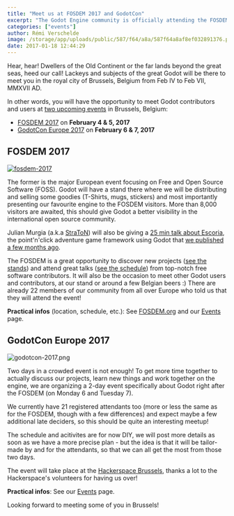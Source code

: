 ```yaml
---
title: "Meet us at FOSDEM 2017 and GodotCon"
excerpt: "The Godot Engine community is officially attending the FOSDEM 2017 in Brussels, Belgium on Feb 4-5, and also organises its own \"GodotCon\" event in Brussels the next two days (Feb 6-7). All interested Godot users and contributors are invited to join us for a great real life meeting!"
categories: ["events"]
author: Rémi Verschelde
image: /storage/app/uploads/public/587/f64/a8a/587f64a8af8ef032891376.png
date: 2017-01-18 12:44:29
---
```


Hear, hear! Dwellers of the Old Continent or the far lands beyond the great seas, heed our call! Lackeys and subjects of the great Godot will be there to meet you in the royal city of Brussels, Belgium from Feb IV to Feb VII, MMXVII AD.

In other words, you will have the opportunity to meet Godot contributors and users at [two upcoming events](/events) in Brussels, Belgium:

- [FOSDEM 2017](https://fosdem.org/2017) on **February 4 & 5, 2017**
- [GodotCon Europe 2017](/events) on **February 6 & 7, 2017**

## FOSDEM 2017

[![fosdem-2017](https://fosdem.org/2017/support/promote/wide.png)](http://fosdem.org)

The former is the major European event focusing on Free and Open Source Software (FOSS). Godot will have a stand there where we will be distributing and selling some goodies (T-Shirts, mugs, stickers) and most importantly presenting our favourite engine to the FOSDEM visitors. More than 8,000 visitors are awaited, this should give Godot a better visibility in the international open source community.

Julian Murgia (a.k.a [StraToN](https://github.com/StraToN)) will also be giving a [25 min talk about Escoria](https://fosdem.org/2017/schedule/event/ogd_escoria/), the point'n'click adventure game framework using Godot that [we published a few months ago](https://godotengine.org/article/our-point-click-framework-finally-out).

The FOSDEM is a great opportunity to discover new projects ([see the stands](https://fosdem.org/2017/stands/)) and attend great talks ([see the schedule](https://fosdem.org/2017/schedule/)) from top-notch free software contributors. It will also be the occasion to meet other Godot users and contributors, at our stand or around a few Belgian beers :) There are already 22 members of our community from all over Europe who told us that they will attend the event!

**Practical infos** (location, schedule, etc.): See [FOSDEM.org](https://fosdem.org/2017/) and our [Events](/events) page.

## GodotCon Europe 2017

![godotcon-2017.png](/storage/app/uploads/public/587/f62/6da/587f626da0f7f646960937.png)

Two days in a crowded event is not enough! To get more time together to actually discuss our projects, learn new things and work together on the engine, we are organizing a 2-day event specifically about Godot right after the FOSDEM (on Monday 6 and Tuesday 7).

We currently have 21 registered attendants too (more or less the same as for the FOSDEM, though with a few differences) and expect maybe a few additional late deciders, so this should be quite an interesting meetup!

The schedule and acitivites are for now DIY, we will post more details as soon as we have a more precise plan - but the idea is that it will be tailor-made by and for the attendants, so that we can all get the most from those two days.

The event will take place at the [Hackerspace Brussels](https://hsbxl.be/), thanks a lot to the Hackerspace's volunteers for having us over!

**Practical infos**: See our [Events](/events) page.

Looking forward to meeting some of you in Brussels!
